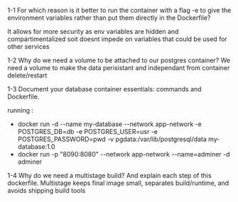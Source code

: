 1-1 For which reason is it better to run the container with a flag -e to give the environment variables rather than put them directly in the Dockerfile?

It allows for more security as env variables are hidden and compartimentalized soit doesnt impede on variables that could be used for other services

1-2 Why do we need a volume to be attached to our postgres container?
We need a volume to make the data perisistant and independant from container delete/restart

1-3 Document your database container essentials: commands and Dockerfile.

running : 

- docker run -d --name my-database --network app-network -e POSTGRES_DB=db -e POSTGRES_USER=usr -e POSTGRES_PASSWORD=pwd -v pgdata:/var/lib/postgresql/data my-database:1.0
- docker run -p "8090:8080" --network app-network --name=adminer -d adminer


1-4 Why do we need a multistage build? And explain each step of this dockerfile.
Multistage keeps final image small, separates build/runtime, and avoids shipping build tools


